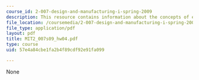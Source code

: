 ```yaml
---
course_id: 2-007-design-and-manufacturing-i-spring-2009
description: This resource contains information about the concepts of exam.
file_location: /coursemedia/2-007-design-and-manufacturing-i-spring-2009/57e4a84cbe1fa2b4f89cdf92e91fa099_MIT2_007s09_hw04.pdf
file_type: application/pdf
layout: pdf
title: MIT2_007s09_hw04.pdf
type: course
uid: 57e4a84cbe1fa2b4f89cdf92e91fa099

---
```

None